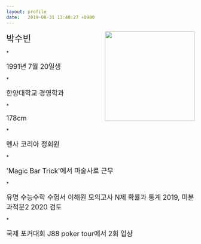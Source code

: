 ```yaml
---
layout: profile
date:   2019-08-31 13:48:27 +0900
---
```

<img src="{{ site.baseurl }}/images/testimage.jpg" width="240" height="240" align="right">
<p><font size="5">박수빈</font></p>
* <p><font size="4">1991년 7월 20일생</font></p>
* <p><font size="4">한양대학교 경영학과</font></p>
* <p><font size="4">178cm</font></p>
* <p><font size="4">멘사 코리아 정회원</font></p>
* <p><font size="4">'Magic Bar Trick'에서 마술사로 근무</font></p>
* <p><font size="4">유명 수능수학 수험서 이해원 모의고사 N제 확률과 통계 2019, 미분과적분2 2020 검토</font></p>
* <p><font size="4">국제 포커대회 J88 poker tour에서 2회 입상</font></p>
